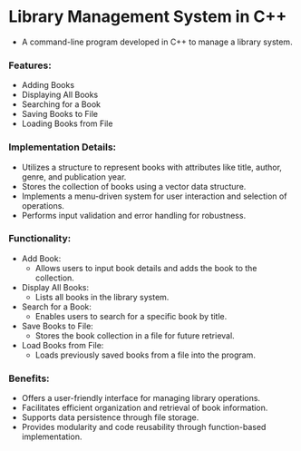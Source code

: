 # Library Management System in C++
- A command-line program developed in C++ to manage a library system.

### Features:
- Adding Books
- Displaying All Books
- Searching for a Book
- Saving Books to File
- Loading Books from File

### Implementation Details:
- Utilizes a structure to represent books with attributes like title, author, genre, and publication year.
- Stores the collection of books using a vector data structure.
- Implements a menu-driven system for user interaction and selection of operations.
- Performs input validation and error handling for robustness.

### Functionality:
- Add Book:
  - Allows users to input book details and adds the book to the collection.
- Display All Books:
  - Lists all books in the library system.
- Search for a Book:
  - Enables users to search for a specific book by title.
- Save Books to File:
  - Stores the book collection in a file for future retrieval.
- Load Books from File:
  - Loads previously saved books from a file into the program.

### Benefits:
- Offers a user-friendly interface for managing library operations.
- Facilitates efficient organization and retrieval of book information.
- Supports data persistence through file storage.
- Provides modularity and code reusability through function-based implementation.
